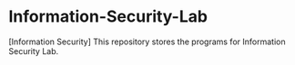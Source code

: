 # Information-Security-Lab
[Information Security] This repository stores the programs for Information Security Lab. 
